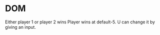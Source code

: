 # DOM
Either player 1 or player 2 wins
Player wins at default-5.
U can change it by giving an input.
